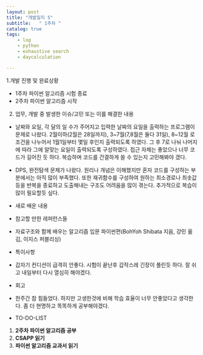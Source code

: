 ```yaml
---
layout: post
title: "개발일지 5"
subtitle:   " 1주차 "
catalog: true
tags:
    - log
    - python
    - exhaustive search
    - daycalculation

---
```


1.개발 진행 및 완료상황

- 1주차 파이썬 알고리즘 시험 종료
- 2주차 파이썬 알고리즘 시작

2. 업무, 개발 중 발생한 이슈/고민 또는 이를 해결한 내용

- 날짜와 요일, 각 달의 일 수가 주어지고 입력한 날짜의 요일을 출력하는 프로그램이 문제로 나왔다. 2월이하(2월은 28일까지), 3~7월(7,8월은 둘다 31일), 8~12월 로 조건을 나누어서 1월1일부터 몇일 후인지 출력되도록 하였다. 그 후 7로 나눠 나머지에 따라 그에 알맞는 요일이 출력되도록 구성하였다. 접근 자체는 좋았으나 너무 코드가 길어진 듯 하다. 복습하며 코드를 간결하게 쓸 수 있는지 고민해봐야 겠다.
- DPS, 완전탐색 문제가 나왔다. 원리나 개념은 이해했지만 혼자 코드를 구성하는 부분에서는 아직 많이 부족했다. 또한 재귀함수를 구성하여 원하는 최소경로나 최솟값등을 반복을 종료하고 도출해내는 구조도 어려움을 많이 겪는다. 추가적으로 복습이 많이 필요할듯 싶다.
- 새로 배운 내용
- 참고할 만한 레퍼런스들

- 자료구조와 함께 배우는 알고리즘 입문 파이썬편(BohYoh Shibata 지음, 강민 옮김, 이지스 퍼블리싱)
- 특이사항

- 갑자기 컨디션이 급격히 안좋다. 시험이 끝난후 갑작스레 긴장이 풀린듯 하다. 잘 쉬고 내일부터 다시 열심히 해야겠다.
- 회고

- 한주간 참 힘들었다. 하지만 고생한것에 비해 학습 효율이 너무 안좋았다고 생각한다. 좀 더 현명하고 똑똑하게 공부해야겠다.
- TO-DO-LIST

1. **2주차 파이썬 알고리즘 공부**
2. **CSAPP 읽기**
3. **파이썬 알고리즘 교과서 읽기**
